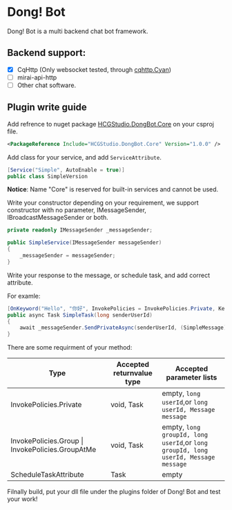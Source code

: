 # Dong! Bot

Dong! Bot is a multi backend chat bot framework.

## Backend support:

- [x] CqHttp (Only websocket tested, through [cqhttp.Cyan](https://github.com/frank-bots/cqhttp.Cyan))
- [ ] mirai-api-http
- [ ] Other chat software.

## Plugin write guide

Add refrence to nuget package [HCGStudio.DongBot.Core](https://www.nuget.org/packages/HCGStudio.DongBot.Core/) on your csproj file.
``` XML
<PackageReference Include="HCGStudio.DongBot.Core" Version="1.0.0" />
```

Add class for your service, and add `ServiceAttribute`.

``` C#
[Service("Simple", AutoEnable = true)]
public class SimpleVersion
```

**Notice**: Name "Core" is reserved for built-in services and cannot be used.

Write your constructor depending on your requirement, we support constructor with no parameter, IMessageSender, IBroadcastMessageSender or both.

``` C#
private readonly IMessageSender _messageSender;

public SimpleService(IMessageSender messageSender)
{
    _messageSender = messageSender;
}
```

Write your response to the message, or schedule task, and add correct attribute.

For examle:

``` C#
[OnKeyword("Hello", "你好", InvokePolicies = InvokePolicies.Private, KeywordPolicy = KeywordPolicy.Trim)]
public async Task SimpleTask(long senderUserId)
{
    await _messageSender.SendPrivateAsync(senderUserId, (SimpleMessage)$"Hello!");
}
```

There are some requirment of your method:

| Type                                             | Accepted returnvalue type | Accepted parameter lists                                     |
| ------------------------------------------------ | ------------------------- | ------------------------------------------------------------ |
| InvokePolicies.Private                           | void, Task                | empty,  `long userId`,or `long userId, Message message`      |
| InvokePolicies.Group \| InvokePolicies.GroupAtMe | void, Task                | empty, `long groupId, long userId`,or `long groupId, long userId, Message message` |
| ScheduleTaskAttribute                            | Task                      | empty                                                        |

Filnally build, put your dll file under the plugins folder of Dong! Bot and test your work!
